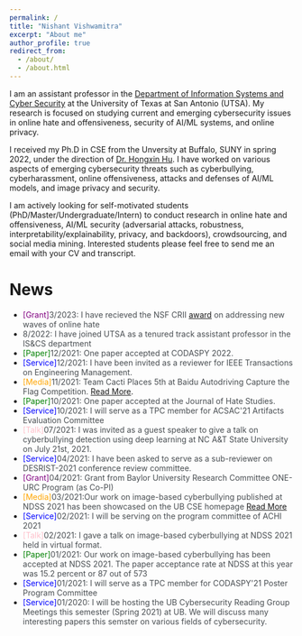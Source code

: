 ```yaml
---
permalink: /
title: "Nishant Vishwamitra"
excerpt: "About me"
author_profile: true
redirect_from: 
  - /about/
  - /about.html
---
```


<style>
pap {color:Green;}
ser { color:Blue;}
gr { color:Purple;}
me { color:Orange;}
talk { color:Pink;}
text { color:#494e52;}
</style>

I am an assistant professor in the [Department of Information Systems and Cyber Security](https://business.utsa.edu/information-systems-cyber-security/) at the University of Texas at San Antonio (UTSA). My research is focused on studying current and emerging cybersecurity issues in online hate and offensiveness, security of AI/ML systems, and online privacy.

I received my Ph.D in CSE from the Unversity at Buffalo, SUNY in spring 2022, under the direction of [Dr. Hongxin Hu](https://cse.buffalo.edu/~hongxinh/). I have worked on various aspects of emerging cybersecurity threats such as cyberbullying, cyberharassment, online offensiveness, attacks and defenses of AI/ML models, and image privacy and security.

I am actively looking for self-motivated students (PhD/Master/Undergraduate/Intern) to conduct research in online hate and offensiveness, AI/ML security (adversarial attacks, robustness, interpretability/explainability, privacy, and backdoors), crowdsourcing, and social media mining. Interested students please feel free to send me an email with your CV and transcript.

# News
- <gr>[Grant]</gr><text>3/2023: I have recieved the NSF CRII <a href="https://www.nsf.gov/awardsearch/showAward?AWD_ID=2245983&HistoricalAwards=false">award</a> on addressing new waves of online hate</text>
- <text>8/2022: I have joined UTSA as a tenured track assistant professor in the IS&CS department</text>
- <pap>[Paper]</pap><text>12/2021: One paper accepted at CODASPY 2022.</text>
- <ser>[Service]</ser><text>12/2021: I have been invited as a reviewer for IEEE Transactions on Engineering Management.</text>
- <me>[Media]</me><text>11/2021: Team Cacti Places 5th at Baidu Autodriving Capture the Flag Competition.</text> [Read More](https://engineering.buffalo.edu/home/news/seas.host.html/content/shared/engineering/home/articles/news-articles/2021/team-cacti-places-5th-at-baidu-autodriving-capture-the-flag-comp.detail.html).
- <pap>[Paper]</pap><text>10/2021: One paper accepted at the Journal of Hate Studies.</text>
- <ser>[Service]</ser><text>10/2021: I will serve as a TPC member for ACSAC'21 Artifacts Evaluation Committee </text>
- <talk>[Talk]</talk><text>07/2021: I was invited as a guest speaker to give a talk on cyberbullying detection using deep learning at NC A&T State University on July 21st, 2021.</text>
- <ser>[Service]</ser><text>04/2021: I have been asked to serve as a sub-reviewer on DESRIST-2021 conference review committee.</text>
- <gr>[Grant]</gr><text>04/2021: Grant from Baylor University Research Committee ONE-URC Program (as Co-PI)</text>
- <me>[Media]</me><text>03/2021:Our work on image-based cyberbullying published at NDSS 2021 has been showcased on the UB CSE homepage</text> [Read More](https://engineering.buffalo.edu/computer-science-engineering/news-and-events/news.host.html/content/shared/engineering/home/articles/news-articles/2021/cybersecurity-research-showcased-at-network-and-distributed-system-security-symposium.detail.html)
- <ser>[Service]</ser><text>02/2021: I will be serving on the program committee of ACHI 2021</text>
- <talk>[Talk]</talk><text>02/2021: I gave a talk on image-based cyberbullying at NDSS 2021 held in virtual format. </text>
- <pap>[Paper]</pap><text>01/2021: Our work on image-based cyberbullying has been accepted at NDSS 2021. The paper acceptance rate at NDSS at this year was 15.2 percent or 87 out of 573 </text>
- <ser>[Service]</ser><text>01/2021: I will serve as a TPC member for CODASPY'21 Poster Program Committee </text>
- <ser>[Service]</ser><text>01/2020: I will be hosting the UB Cybersecurity Reading Group Meetings this semester (Spring 2021) at UB. We will discuss many interesting papers this semster on various fields of cybersecurity.</text>

